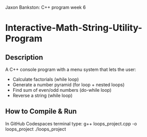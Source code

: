 Jaxon Bankston: C++ program week 6
# Interactive-Math-String-Utility-Program
## Description
A C++ console program with a menu system that lets the user:
- Calculate factorials (while loop)
- Generate a number pyramid (for loop + nested loops)
- Find sum of even/odd numbers (do-while loop)
- Reverse a string (while loop)

## How to Compile & Run
In GitHub Codespaces terminal type:
g++ loops_project.cpp -o loops_project
./loops_project
